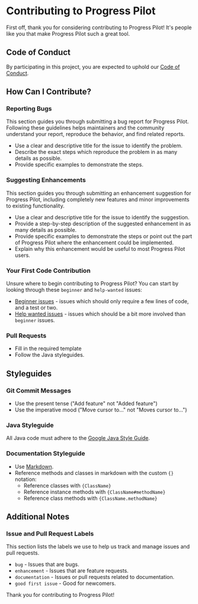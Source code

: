 
# Contributing to Progress Pilot

First off, thank you for considering contributing to Progress Pilot! It's people like you that make Progress Pilot such a great tool.

## Code of Conduct

By participating in this project, you are expected to uphold our [Code of Conduct](CODE_OF_CONDUCT.md).

## How Can I Contribute?

### Reporting Bugs

This section guides you through submitting a bug report for Progress Pilot. Following these guidelines helps maintainers and the community understand your report, reproduce the behavior, and find related reports.

- Use a clear and descriptive title for the issue to identify the problem.
- Describe the exact steps which reproduce the problem in as many details as possible.
- Provide specific examples to demonstrate the steps.

### Suggesting Enhancements

This section guides you through submitting an enhancement suggestion for Progress Pilot, including completely new features and minor improvements to existing functionality.

- Use a clear and descriptive title for the issue to identify the suggestion.
- Provide a step-by-step description of the suggested enhancement in as many details as possible.
- Provide specific examples to demonstrate the steps or point out the part of Progress Pilot where the enhancement could be implemented.
- Explain why this enhancement would be useful to most Progress Pilot users.

### Your First Code Contribution

Unsure where to begin contributing to Progress Pilot? You can start by looking through these `beginner` and `help-wanted` issues:

- [Beginner issues](https://github.com/abrarwali/progress-pilot/labels/beginner) - issues which should only require a few lines of code, and a test or two.
- [Help wanted issues](https://github.com/abrarwali/progress-pilot/labels/help%20wanted) - issues which should be a bit more involved than `beginner` issues.

### Pull Requests

- Fill in the required template
- Follow the Java styleguides.

## Styleguides

### Git Commit Messages

- Use the present tense ("Add feature" not "Added feature")
- Use the imperative mood ("Move cursor to..." not "Moves cursor to...")

### Java Styleguide

All Java code must adhere to the [Google Java Style Guide](https://google.github.io/styleguide/javaguide.html).

### Documentation Styleguide

- Use [Markdown](https://daringfireball.net/projects/markdown).
- Reference methods and classes in markdown with the custom `{}` notation:
    - Reference classes with `{ClassName}`
    - Reference instance methods with `{ClassName#methodName}`
    - Reference class methods with `{ClassName.methodName}`

## Additional Notes

### Issue and Pull Request Labels

This section lists the labels we use to help us track and manage issues and pull requests.

* `bug` - Issues that are bugs.
* `enhancement` - Issues that are feature requests.
* `documentation` - Issues or pull requests related to documentation.
* `good first issue` - Good for newcomers.

Thank you for contributing to Progress Pilot!

